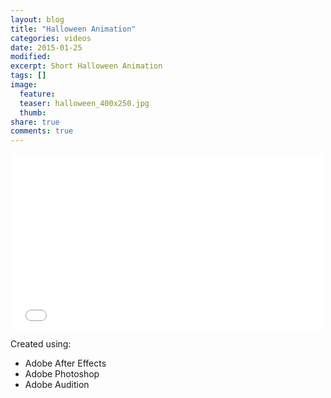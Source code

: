 ```yaml
---
layout: blog
title: "Halloween Animation"
categories: videos
date: 2015-01-25
modified:
excerpt: Short Halloween Animation
tags: []
image:
  feature: 
  teaser: halloween_400x250.jpg
  thumb: 
share: true
comments: true
---
```


<iframe src="//player.vimeo.com/video/88984155" width="500" height="281" frameborder="0" webkitallowfullscreen mozallowfullscreen allowfullscreen></iframe>

Created using:
* Adobe After Effects
* Adobe Photoshop
* Adobe Audition
